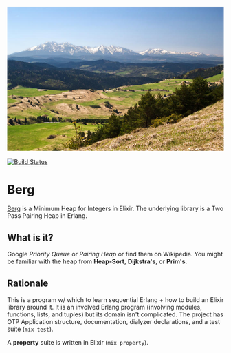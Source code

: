 ![The Tatra Range](./tatra.jpg)

[![Build Status](https://travis-ci.org/Dzol/berg.svg?branch=master)](https://travis-ci.org/Dzol/berg)

# Berg

[Berg](http://dzol.github.io/berg) is a Minimum Heap for Integers in Elixir.
The underlying library is a Two Pass Pairing Heap in Erlang.

## What is it?

Google _Priority Queue_ or _Pairing Heap_ or find them on Wikipedia.
You might be familiar with the heap from **Heap-Sort**, **Dijkstra's**, or **Prim's**.

## Rationale

This is a program w/ which to learn sequential Erlang + how to build an Elixir library around it.
It is an involved Erlang program (involving modules, functions, lists, and tuples) but its domain isn't complicated.
The project has OTP Application structure, documentation, dialyzer declarations, and a test suite (`mix test`).

A **property** suite is written in Elixir (`mix property`).
